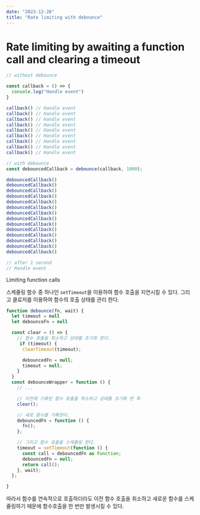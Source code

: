 ```yaml
---
date: "2023-12-26"
title: "Rate limiting with debounce"
---
```


# Rate limiting by awaiting a function call and clearing a timeout

```typescript
// without debounce

const callback = () => {
  console.log("Handle event")
}

callback() // Handle event
callback() // Handle event
callback() // Handle event
callback() // Handle event
callback() // Handle event
callback() // Handle event
callback() // Handle event
callback() // Handle event
callback() // Handle event

// with debounce
const debouncedCallback = debounce(callback, 1000);

debouncedCallback()
debouncedCallback()
debouncedCallback()
debouncedCallback()
debouncedCallback()
debouncedCallback()
debouncedCallback()
debouncedCallback()
debouncedCallback()
debouncedCallback()
debouncedCallback()
debouncedCallback()
debouncedCallback()
debouncedCallback()

// after 1 second
// Handle event
```

Limiting function calls

스케쥴링 함수 중 하나인 `setTimeout`을 이용하여 함수 호출을 지연시킬 수 있다. 그리고 클로저를 이용하여 함수의 호출 상태를 관리 한다.

```typescript
function debounce(fn, wait) {
  let timeout = null
  let debounceFn = null

  const clear = () => {
    // 함수 호출을 취소하고 상태를 초기화 한다.
     if (timeout) {
      clearTimeout(timeout);

      debouncedFn = null;
      timeout = null;
    }
  }
  const debounceWrapper = function () {
    // ...

    // 이전에 기록된 함수 호출을 취소하고 상태를 초기화 한 후
    clear();

    // 새로 함수를 기록한다.
    debouncedFn = function () {
      fn();
    };

    // 그리고 함수 호출을 스케쥴링 한다.
    timeout = setTimeout(function () {
      const call = debouncedFn as Function;
      debouncedFn = null;
      return call();
    }, wait);
  };

}
```

따라서 함수를 연속적으로 호출하더라도 이전 함수 호출을 취소하고 새로운 함수를 스케쥴링하기 때문에 함수호출을 한 번만 발생시킬 수 있다.
